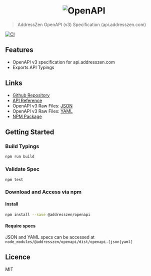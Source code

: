 <h1 align="center">
  <img src="https://img.ideal-postcodes.co.uk/OpenAPI%20Logo@3x.png" alt="OpenAPI">
</h1>

> AddressZen OpenAPI (v3) Specification (api.addresszen.com)

[![CI](https://github.com/addresszen/openapi/actions/workflows/ci.yml/badge.svg)](https://github.com/addresszen/openapi/actions/workflows/ci.yml)

## Features

- OpenAPI v3 specification for api.addresszen.com
- Exports API Typings

## Links

- [Github Repository](https://github.com/addresszen/openapi)
- [API Reference](https://openapi.addresszen.com)
- OpenAPI v3 Raw Files: [JSON](https://openapi.addresszen.com/openapi.json)
- OpenAPI v3 Raw Files: [YAML](https://openapi.addresszen.com/openapi.yaml)
- [NPM Package](https://www.npmjs.com/package/@addresszen/openapi)

## Getting Started

### Build Typings

```
npm run build
```

### Validate Spec

```
npm test
```

### Download and Access via npm

#### Install

```bash
npm install --save @addresszen/openapi
```

#### Require specs

JSON and YAML specs can be accessed at `node_modules/@addresszen/openapi/dist/openapi.[json|yaml]`

## Licence

MIT
